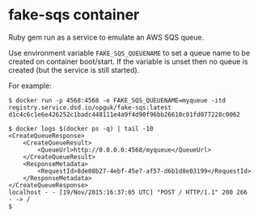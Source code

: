 # fake-sqs container

Ruby gem run as a service to emulate an AWS SQS queue.

Use environment variable `FAKE_SQS_QUEUENAME` to set a queue name to be created on container boot/start. If the variable is unset then
no queue is created (but the service is still started).

For example:

```
$ docker run -p 4568:4568 -e FAKE_SQS_QUEUENAME=myqueue -itd registry.service.dsd.io/opguk/fake-sqs:latest
d1c4c6c1e6e426252c1badc448111e4a9f4d90f96bb26610c01fd077228c0062

$ docker logs $(docker ps -q) | tail -10
<CreateQueueResponse>
    <CreateQueueResult>
        <QueueUrl>http://0.0.0.0:4568/myqueue</QueueUrl>
    </CreateQueueResult>
    <ResponseMetadata>
        <RequestId>8de08b27-4ebf-45e7-af57-d6b1d8e03199</RequestId>
    </ResponseMetadata>
</CreateQueueResponse>
localhost - - [19/Nov/2015:16:37:05 UTC] "POST / HTTP/1.1" 200 266
- -> /
$
```
